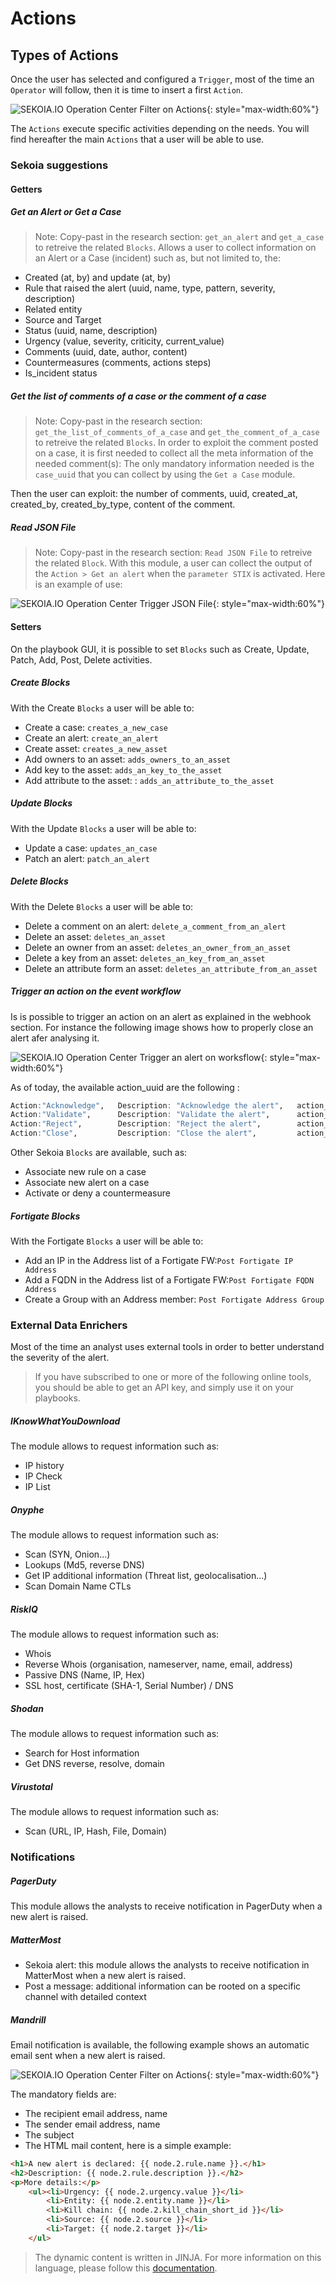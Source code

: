 # Actions

## Types of Actions

Once the user has selected and configured a `Trigger`, most of the time an `Operator` will follow, then it is time to insert a first `Action`.

![SEKOIA.IO Operation Center Filter on Actions](../assets/operation_center/playbooks/filter_actions.png){: style="max-width:60%"}

The `Actions` execute specific activities depending on the needs. You will find hereafter the main `Actions` that a user will be able to use.

### Sekoia suggestions

#### Getters

##### Get an Alert or Get a Case

> Note: Copy-past in the research section: `get_an_alert` and `get_a_case` to retreive the related `Blocks`.
Allows a user to collect information on an Alert or a Case (incident) such as, but not limited to, the:

- Created (at, by) and update (at, by)
- Rule that raised the alert (uuid, name, type, pattern, severity, description)
- Related entity
- Source and Target
- Status (uuid, name, description)
- Urgency (value, severity, criticity, current_value)
- Comments (uuid, date, author, content)
- Countermeasures (comments, actions steps)
- Is_incident status

##### Get the list of comments of a case or the comment of a case

> Note: Copy-past in the research section: `get_the_list_of_comments_of_a_case` and `get_the_comment_of_a_case` to retreive the related `Blocks`.
In order to exploit the comment posted on a case, it is first needed to collect all the meta information of the needed comment(s):
The only mandatory information needed is the `case_uuid` that you can collect by using the `Get a Case` module.

Then the user can exploit: the number of comments, uuid, created_at, created_by, created_by_type, content of the comment.

##### Read JSON File

> Note: Copy-past in the research section: `Read JSON File` to retreive the related `Block`.
With this module, a user can collect the output of the `Action > Get an alert` when the `parameter STIX` is activated. Here is an example of use:

![SEKOIA.IO Operation Center Trigger JSON File](../assets/operation_center/playbooks/json_file.png){: style="max-width:60%"}

#### Setters
On the playbook GUI, it is possible to set `Blocks` such as Create, Update, Patch, Add, Post, Delete activities.

##### Create Blocks
With the Create `Blocks` a user will be able to:

- Create a case: `creates_a_new_case`
- Create an alert: `create_an_alert`
- Create asset: `creates_a_new_asset`
- Add owners to an asset: `adds_owners_to_an_asset`
- Add key to the asset: `adds_an_key_to_the_asset`
- Add attribute to the asset: : `adds_an_attribute_to_the_asset`

##### Update Blocks
With the Update `Blocks` a user will be able to:

- Update a case: `updates_an_case`
- Patch an alert: `patch_an_alert`

##### Delete Blocks
With the Delete `Blocks` a user will be able to:

- Delete a comment on an alert: `delete_a_comment_from_an_alert`
- Delete an asset: `deletes_an_asset`
- Delete an owner from an asset: `deletes_an_owner_from_an_asset`
- Delete a key from an asset: `deletes_an_key_from_an_asset`
- Delete an attribute form an asset: `deletes_an_attribute_from_an_asset`

##### Trigger an action on the event workflow
Is is possible to trigger an action on an alert as explained in the webhook section. For instance the following image shows how to properly close an alert afer analysing it.

![SEKOIA.IO Operation Center Trigger an alert on worksflow](../assets/operation_center/playbooks/trigger_an_action_on_the_alert_workflow.png){: style="max-width:60%"}

As of today, the available action_uuid are the following :
```r
Action:"Acknowledge", 	Description: "Acknowledge the alert", 	action_uuid:"937bdabf-6a08-434b-b6d3-d7447e4e452a"
Action:"Validate", 		Description: "Validate the alert", 		action_uuid:"c39a0a95-aa2c-4d0d-8d2e-d3decf426eea"
Action:"Reject", 		Description: "Reject the alert", 		action_uuid:"ade85d7b-7507-4026-bfc6-cc006d10ddac"
Action:"Close", 		Description: "Close the alert", 		action_uuid:"1390be4e-ced8-4dd6-9bed-573471b235ab"
```

Other Sekoia `Blocks` are available, such as:

- Associate new rule on a case
- Associate new alert on a case
- Activate or deny a countermeasure

##### Fortigate Blocks
With the Fortigate `Blocks` a user will be able to:
- Add an IP in the Address list of a Fortigate FW:`Post Fortigate IP Address`
- Add a FQDN in the Address list of a Fortigate FW:`Post Fortigate FQDN Address`
- Create a Group with an Address member: `Post Fortigate Address Group`

### External Data Enrichers

Most of the time an analyst uses external tools in order to better understand the severity of the alert.
> If you have subscribed to one or more of the following online tools, you should be able to get an API key, and simply use it on your playbooks.

##### IKnowWhatYouDownload
The module allows to request information such as:

- IP history
- IP Check
- IP List

##### Onyphe
The module allows to request information such as:

- Scan (SYN, Onion...)
- Lookups (Md5, reverse DNS)
- Get IP additional information (Threat list, geolocalisation...)
- Scan Domain Name CTLs

##### RiskIQ
The module allows to request information such as:

- Whois
- Reverse Whois (organisation, nameserver, name, email, address)
- Passive DNS (Name, IP, Hex)
- SSL host, certificate (SHA-1, Serial Number) / DNS

##### Shodan
The module allows to request information such as:

- Search for Host information
- Get DNS reverse, resolve, domain

##### Virustotal
The module allows to request information such as:

- Scan (URL, IP, Hash, File, Domain)

### Notifications

##### PagerDuty
This module allows the analysts to receive notification in PagerDuty when a new alert is raised.

##### MatterMost

- Sekoia alert: this module allows the analysts to receive notification in MatterMost when a new alert is raised.
- Post a message: additional information can be rooted on a specific channel with detailed context

##### Mandrill
Email notification is available, the following example shows an automatic email sent when a new alert is raised.

![SEKOIA.IO Operation Center Filter on Actions](../assets/operation_center/playbooks/mandril.png){: style="max-width:60%"}

The mandatory fields are:

- The recipient email address, name
- The sender email address, name
- The subject
- The HTML mail content, here is a simple example:
```HTML
<h1>A new alert is declared: {{ node.2.rule.name }}.</h1>
<h2>Description: {{ node.2.rule.description }}.</h2>
<p>More details:</p>
	<ul><li>Urgency: {{ node.2.urgency.value }}</li>
		<li>Entity: {{ node.2.entity.name }}</li>
	 	<li>Kill chain: {{ node.2.kill_chain_short_id }}</li>
	 	<li>Source: {{ node.2.source }}</li>
	 	<li>Target: {{ node.2.target }}</li>
 	</ul>
```

> The dynamic content is written in JINJA. For more information on this language, please follow this [documentation](https://jinja.palletsprojects.com/en/2.10.x/templates/).
